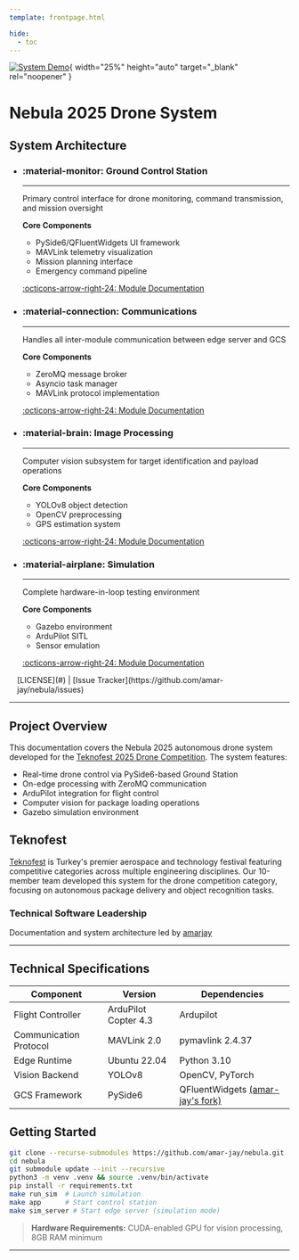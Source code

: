 ```yaml
---
template: frontpage.html

hide:
  - toc
---
```


[![System Demo](https://img.youtube.com/vi/ZF_N-Vu7Tik/maxresdefault.jpg)](https://www.youtube.com/watch?v=ZF_N-Vu7Tik){ width="25%" height="auto" target="_blank" rel="noopener" }

# Nebula 2025 Drone System

## System Architecture

<div class="grid cards" markdown>

-   ### :material-monitor: Ground Control Station
    ----

    Primary control interface for drone monitoring, command transmission, and mission oversight

    **Core Components**  
    - PySide6/QFluentWidgets UI framework  
    - MAVLink telemetry visualization  
    - Mission planning interface  
    - Emergency command pipeline  
    
    [:octicons-arrow-right-24: Module Documentation](gcs/index.md)

-   ### :material-connection: Communications
    ----

    Handles all inter-module communication between edge server and GCS

    **Core Components**  
    - ZeroMQ message broker  
    - Asyncio task manager  
    - MAVLink protocol implementation  
    
    [:octicons-arrow-right-24: Module Documentation](comms/index.md)

-   ### :material-brain: Image Processing
    ----

    Computer vision subsystem for target identification and payload operations

    **Core Components**  
    - YOLOv8 object detection  
    - OpenCV preprocessing  
    - GPS estimation system  
    
    [:octicons-arrow-right-24: Module Documentation](vision/index.md)

-   ### :material-airplane: Simulation
    ----
    Complete hardware-in-loop testing environment

    **Core Components**  
    - Gazebo environment  
    - ArduPilot SITL  
    - Sensor emulation  
    
    [:octicons-arrow-right-24: Module Documentation](simulation/index.md)
</div>


<div class="" markdown style="padding: 0 1em 0 1em;">
[LICENSE](#) | [Issue Tracker](https://github.com/amar-jay/nebula/issues)
</div>

---

## Project Overview

This documentation covers the Nebula 2025 autonomous drone system developed for the [Teknofest 2025 Drone Competition](https://www.teknofest.org). The system features:

- Real-time drone control via PySide6-based Ground Station
- On-edge processing with ZeroMQ communication
- ArduPilot integration for flight control
- Computer vision for package loading operations
- Gazebo simulation environment



## Teknofest

[Teknofest](https://www.teknofest.org) is Turkey's premier aerospace and technology festival featuring competitive categories across multiple engineering disciplines. Our 10-member team developed this system for the drone competition category, focusing on autonomous package delivery and object recognition tasks.


### Technical Software Leadership
Documentation and system architecture led by [amarjay](https://github.com/amar-jay)

---

## Technical Specifications
| Component              | Version       | Dependencies          |
|------------------------|---------------|-----------------------|
| Flight Controller      | ArduPilot Copter 4.3 | Ardupilot   |
| Communication Protocol | MAVLink 2.0   | pymavlink 2.4.37      |
| Edge Runtime           | Ubuntu 22.04  | Python 3.10  |
| Vision Backend         | YOLOv8       | OpenCV, PyTorch       |
| GCS Framework          | PySide6       | QFluentWidgets [(amar-jay's fork)](https://github.com/amar-jay/QFluentWidgets)  |

## Getting Started
```bash
git clone --recurse-submodules https://github.com/amar-jay/nebula.git
cd nebula
git submodule update --init --recursive
python3 -m venv .venv && source .venv/bin/activate
pip install -r requirements.txt
make run_sim  # Launch simulation
make app      # Start control station
make sim_server # Start edge server (simulation mode)
```

> **Hardware Requirements:** CUDA-enabled GPU for vision processing, 8GB RAM minimum


---
